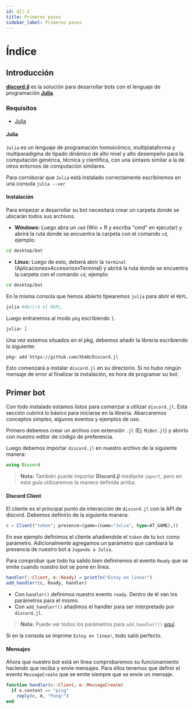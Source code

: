 ```yaml
---
id: djl-2
title: Primeros pasos
sidebar_label: Primeros pasos  
---
```



# Índice

## Introducción
**[discord.jl](https://posts.xh4h.com/Discord.jl/dev/)** es la solución para desarrollar bots con el lenguaje de programación **[Julia](https://julialang.org/)**.

### Requisitos
* [Julia](https://julialang.org/downloads/)

#### Julia
`Julia` es un lenguaje de programación homoicónico, multiplataforma y multiparadigma de tipado dinámico de alto nivel y alto desempeño para la computación genérica, técnica y científica, con una sintaxis similar a la de otros entornos de computación similares.

Para corroborar que `Julia` está instalado correctamente escribiremos en una consola `julia --ver`

#### Instalación
Para empezar a desarrollar su bot necesitará crear un carpeta donde se ubicarán todos sus archivos.

  * **Windows:** Luego abra un `cmd` (Win + R y escriba "cmd" en ejecutar) y abrirá la ruta donde se encuentra la carpeta con el comando `cd`, ejemplo:
  ```bash
  cd desktop/bot
  ```
  * **Linux:** Luego de esto, deberá abrir la `terminal` (Aplicaciones»Accesorios»Terminal) y abrirá la ruta donde se encuentra la carpeta con el comando `cd`, ejemplo:
  ```bash
  cd desktop/bot
  ```

En la misma consola que hemos abierto tipearemos `julia` para abrir el `REPL`.
```bash
julia #Abrirá el REPL.
```
Luego entraremos al modo `pkg` escribiendo `]`.
```bash
julia> ]
```
Una vez estemos situados en el pkg, debemos añadir la librería escribiendo lo siguiente:
```bash
pkg> add https://github.com/Xh4H/Discord.jl
```
Esto comenzará a instalar `discord.jl` en su directorio. Si no hubo ningún mensaje de error al finalizar la instalación, es hora de programar su bot.

## Primer bot
Con todo instalado estamos listos para comenzar a utilizar `discord.jl`. Esta sección cubrirá lo básico para iniciarse en la librería. Abarcaremos conceptos simples, algunos eventos y ejemplos de uso.

Primero debemos crear un archivo con extensión `.jl` (Ej: `MiBot.jl`) y abrirlo con nuestro editor de código de preferencia.

Luego debemos importar `discord.jl` en nuestro archivo de la siguiente manera:
```julia
using Discord
```

> **Nota:** También puede importar **Discord.jl** mediante `import`, pero en esta guía utilizaremos la manera definida arriba.

#### Discord Client
El cliente es el principal punto de interacción de `discord.jl` con la API de discord. Debemos definirlo de la siguiente manera:
```julia
c = Client("token"; presence=(game=(name="Julia", type=AT_GAME),))
```

En ese ejemplo definimos el cliente añadiendole el `token` de tu `bot` como parámetro. Adicionalmente agregamos un parámetro que cambiará la presencia de nuestro bot a `Jugando a Julia`.

Para comprobar que todo ha salido bien definiremos el evento `Ready` que se emite cuando nuestro bot se pone en línea.
```julia
handler(::Client, e::Ready) = println("Estoy en línea!")
add_handler!(c, Ready, handler)
```

  * Con `handler()` definimos nuestro evento `ready`. Dentro de él van los parámetros para el mismo.
  * Con `add_handler!()` añadimos el handler para ser interpretado por `discord.jl`.

> **Nota:** Puede ver todos los parámetros para `add_handler!()` [aquí](https://posts.xh4h.com/Discord.jl/dev/client/#Event-Handlers-1).

Si en la consola se imprime `Estoy en línea!`, todo salió perfecto.

#### Mensajes
Ahora que nuestro bot está en línea comprobaremos su funcionamiento haciendo que reciba y envie mensajes. Para ellos tenemos que definir el evento `MessageCreate` que se emite siempre que se envie un mensaje.
```julia
function handler(c::Client, e::MessageCreate)
  if e.content == "ping"
    reply(c, m, "Pong!")
end
```
